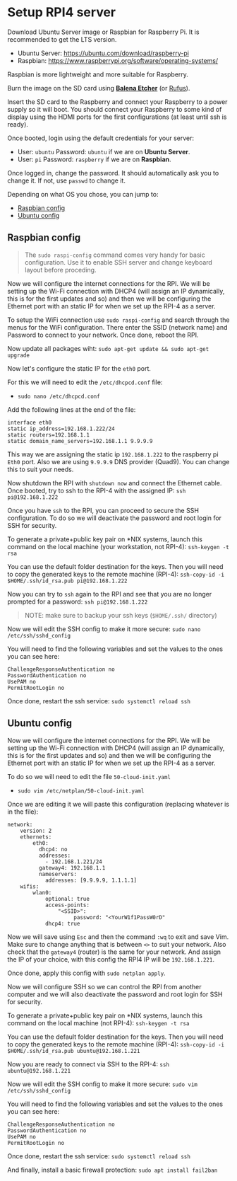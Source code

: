 # Setup RPI4 server

Download Ubuntu Server image or Raspbian for Raspberry Pi. It is recommended to get the LTS version.

- Ubuntu Server: https://ubuntu.com/download/raspberry-pi
- Raspbian: https://www.raspberrypi.org/software/operating-systems/

Raspbian is more lightweight and more suitable for Raspberry.

Burn the image on the SD card using [**Balena Etcher**](https://www.balena.io/etcher/) (or [Rufus](https://rufus.ie/en_US/)).

Insert the SD card to the Raspberry and connect your Raspberry to a power supply so it will boot. You should connect your Raspberry to some kind of display using the HDMI ports for the first configurations (at least until ssh is ready).

Once booted, login using the default credentials for your server:

- User: `ubuntu` Password: `ubuntu` if we are on **Ubuntu Server**.
- User: `pi` Password: `raspberry` if we are on **Raspbian**.

Once logged in, change the password. It should automatically ask you to change it. If not, use `passwd` to change it.

Depending on what OS you chose, you can jump to:
- [Raspbian config](https://github.com/pluja/Selfhosted-Google-Photos-Alternative/blob/main/01-Setting-Up-The-Server.md#raspbian-config)
- [Ubuntu config](https://github.com/pluja/Selfhosted-Google-Photos-Alternative/blob/main/01-Setting-Up-The-Server.md#ubuntu-config)

## Raspbian config

> The `sudo raspi-config` command comes very handy for basic configuration. Use it to enable SSH server and change keyboard layout before proceding.

Now we will configure the internet connections for the RPI. We will be setting up the Wi-Fi connection with DHCP4 (will assign an IP dynamically, this is for the first updates and so) and then we will be configuring the Ethernet port with an static IP for when we set up the RPI-4 as a server.

To setup the WiFi connection use `sudo raspi-config` and search through the menus for the WiFi configuration. There enter the SSID (network name) and Password to connect to your network. Once done, reboot the RPI.

Now update all packages wiht:
`sudo apt-get update && sudo apt-get upgrade`

Now let's configure the static IP for the `eth0` port.

For this we will need to edit the `/etc/dhcpcd.conf` file:
- `sudo nano /etc/dhcpcd.conf`

Add the following lines at the end of the file:

```
interface eth0
static ip_address=192.168.1.222/24    
static routers=192.168.1.1
static domain_name_servers=192.168.1.1 9.9.9.9
```

This way we are assigning the static ip `192.168.1.222` to the raspberry pi `Eth0` port. Also we are using `9.9.9.9` DNS provider (Quad9). You can change this to suit your needs.

Now shutdown the RPI with `shutdown now` and connect the Ethernet cable. Once booted, try to ssh to the RPI-4 with the assigned IP:
`ssh pi@192.168.1.222`

Once you have `ssh` to the RPI, you can proceed to secure the SSH configuration. To do so we will deactivate the password and root login for SSH for security.

To generate a private+public key pair on *NIX systems, launch this command on the local machine (your workstation, not RPI-4):
`ssh-keygen -t rsa`

You can use the default folder destination for the keys. Then you will need to copy the generated keys to the remote machine (RPI-4):
`ssh-copy-id -i $HOME/.ssh/id_rsa.pub pi@192.168.1.222`

Now you can try to `ssh` again to the RPI and see that you are no longer prompted for a password:
`ssh pi@192.168.1.222`

> NOTE: make sure to backup your ssh keys (`$HOME/.ssh/` directory)

Now we will edit the SSH config to make it more secure:
`sudo nano /etc/ssh/sshd_config`

You will need to find the following variables and set the values to the ones you can see here:

```
ChallengeResponseAuthentication no
PasswordAuthentication no
UsePAM no
PermitRootLogin no
```

Once done, restart the ssh service:
`sudo systemctl reload ssh`

## Ubuntu config

Now we will configure the internet connections for the RPI. We will be setting up the Wi-Fi connection with DHCP4 (will assign an IP dynamically, this is for the first updates and so) and then we will be configuring the Ethernet port with an static IP for when we set up the RPI-4 as a server.

To do so we will need to edit the file `50-cloud-init.yaml`

- `sudo vim /etc/netplan/50-cloud-init.yaml`

Once we are editing it we will paste this configuration (replacing whatever is in the file):

```
network:
    version: 2
    ethernets:
        eth0:
          dhcp4: no
          addresses:
            - 192.168.1.221/24
          gateway4: 192.168.1.1
          nameservers:
            addresses: [9.9.9.9, 1.1.1.1]
    wifis:
        wlan0:
            optional: true
            access-points:
                "<SSID>":
                     password: "<YourW1f1PassW0rD"
            dhcp4: true
```

Now we will save using `Esc` and then the command `:wq` to exit and save Vim. Make sure to change anything that is between `<>` to suit your network. Also check that the `gateway4` (router) is the same for your network. And assign the IP of your choice, with this config the RPI4 IP will be `192.168.1.221`.

Once done, apply this config with `sudo netplan apply`.

Now we will configure SSH so we can control the RPI from another computer and we will also deactivate the password and root login for SSH for security.

To generate a private+public key pair on *NIX systems, launch this command on the local machine (not RPI-4):
`ssh-keygen -t rsa`

You can use the default folder destination for the keys. Then you will need to copy the generated keys to the remote machine (RPI-4):
`ssh-copy-id -i $HOME/.ssh/id_rsa.pub ubuntu@192.168.1.221`

Now you are ready to connect via SSH to the RPI-4:
`ssh ubuntu@192.168.1.221`

Now we will edit the SSH config to make it more secure:
`sudo vim /etc/ssh/sshd_config`

You will need to find the following variables and set the values to the ones you can see here:

```
ChallengeResponseAuthentication no
PasswordAuthentication no
UsePAM no
PermitRootLogin no
```

Once done, restart the ssh service:
`sudo systemctl reload ssh`

And finally, install a basic firewall protection:
`sudo apt install fail2ban`
